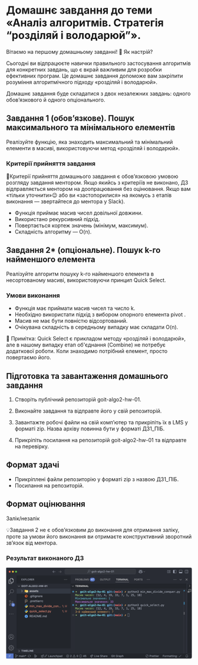 # Домашнє завдання до теми «Аналіз алгоритмів. Стратегія “розділяй і володарюй”».

Вітаємо на першому домашньому завданні! 🙂 Як настрiй?

Сьогодні ви відпрацюєте навички правильного застосування алгоритмів для
конкретних завдань, що є вкрай важливим для розробки ефективних програм. Це
домашнє завдання допоможе вам закріпити розуміння алгоритмічного підходу
«розділяй і володарюй».

Домашнє завдання буде складатися з двох незалежних завдань: одного обов’язкового
й одного опціонального.

## Завдання 1 (обов’язкове). Пошук максимального та мінімального елементів

Реалізуйте функцію, яка знаходить максимальний та мінімальний елементи в масиві,
використовуючи метод «розділяй і володарюй».

### Критерії прийняття завдання

📌Критерії прийняття домашнього завдання є обов’язковою умовою розгляду завдання
ментором. Якщо якийсь з критеріїв не виконано, ДЗ відправляється ментором на
доопрацювання без оцінювання. Якщо вам «тільки уточнити»😉 або ви
«застопорилися» на якомусь з етапів виконання — звертайтеся до ментора у Slack).

- Функція приймає масив чисел довільної довжини.
- Використано рекурсивний підхід.
- Повертається кортеж значень (мінімум, максимум).
- Складність алгоритму — O(n).

## Завдання 2\* (опціональне). Пошук k-го найменшого елемента

Реалізуйте алгоритм пошуку k-го найменшого елемента в несортованому масиві,
використовуючи принцип Quick Select.

### Умови виконання

- Функція має приймати масив чисел та число k.
- Необхідно використати підхід з вибором опорного елемента pivot .
- Масив не має бути повністю відсортований.
- Очікувана складність в середньому випадку має складати O(n).

📌 Примітка: Quick Select є прикладом методу «розділяй і володарюй», але в
нашому випадку етап об'єднання (Combine) не потребує додаткової роботи. Коли
знаходимо потрібний елемент, просто повертаємо його.

## Підготовка та завантаження домашнього завдання

1. Створіть публічний репозиторій goit-algo2-hw-01.

2. Виконайте завдання та відправте його у свій репозиторій.

3. Завантажте робочі файли на свій комп’ютер та прикріпіть їх в LMS у форматі
   zip. Назва архіву повинна бути у форматі ДЗ1_ПІБ.

4. Прикріпіть посилання на репозиторій goit-algo2-hw-01 та відправте на
   перевірку.

## Формат здачі

- Прикріплені файли репозиторію у форматі zip з назвою ДЗ1_ПІБ.
- Посилання на репозиторій.

## Формат оцінювання

Залік/незалік

💡Завдання 2 не є обов’язковим до виконання для отримання заліку, проте за умови
його виконання ви отримаєте конструктивний зворотний зв’язок від ментора.

### Результат виконаного ДЗ

![Results](./assets/print_screen.png)
